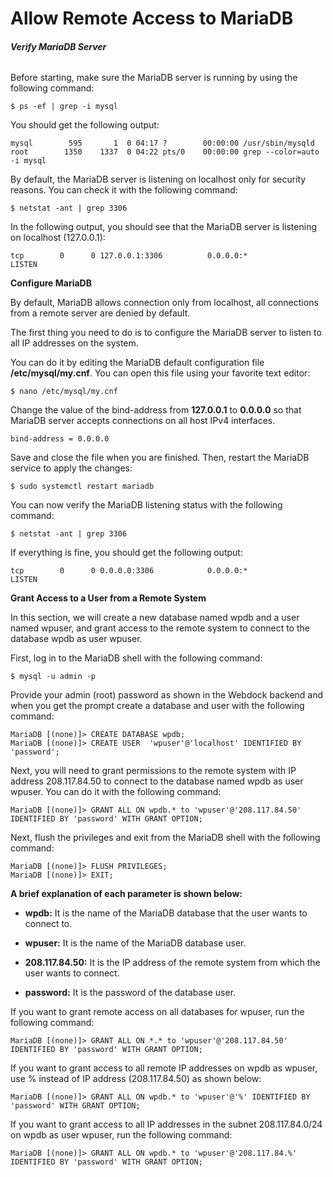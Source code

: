 # Allow Remote Access to MariaDB

###### **Verify MariaDB Server**

Before starting, make sure the MariaDB server is running by using the following command:

```
$ ps -ef | grep -i mysql
```

You should get the following output:

```
mysql        595       1  0 04:17 ?        00:00:00 /usr/sbin/mysqld
root        1350    1337  0 04:22 pts/0    00:00:00 grep --color=auto -i mysql
```

By default, the MariaDB server is listening on localhost only for security reasons. You can check it with the following command:

```
$ netstat -ant | grep 3306
```

In the following output, you should see that the MariaDB server is listening on localhost (127.0.0.1):

```
tcp        0      0 127.0.0.1:3306          0.0.0.0:*               LISTEN
```

**Configure MariaDB**

By default, MariaDB allows connection only from localhost, all connections from a remote server are denied by default.

The first thing you need to do is to configure the MariaDB server to listen to all IP addresses on the system.

You can do it by editing the MariaDB default configuration file **/etc/mysql/my.cnf**. You can open this file using your favorite text editor:

```
$ nano /etc/mysql/my.cnf
```

Change the value of the bind-address from **127.0.0.1** to **0.0.0.0** so that MariaDB server accepts connections on all host IPv4 interfaces.

```
bind-address = 0.0.0.0
```

Save and close the file when you are finished. Then, restart the MariaDB service to apply the changes:

```
$ sudo systemctl restart mariadb
```

You can now verify the MariaDB listening status with the following command:

```
$ netstat -ant | grep 3306
```

If everything is fine, you should get the following output:

```
tcp        0      0 0.0.0.0:3306            0.0.0.0:*               LISTEN
```



**Grant Access to a User from a Remote System**

In this section, we will create a new database named wpdb and a user named wpuser, and grant access to the remote system to connect to the database wpdb as user wpuser.

First, log in to the MariaDB shell with the following command:

```
$ mysql -u admin -p
```

Provide your admin (root) password as shown in the Webdock backend and when you get the prompt create a database and user with the following command:

```
MariaDB [(none)]> CREATE DATABASE wpdb;
MariaDB [(none)]> CREATE USER  'wpuser'@'localhost' IDENTIFIED BY 'password';
```

Next, you will need to grant permissions to the remote system with IP address 208.117.84.50 to connect to the database named wpdb as user wpuser. You can do it with the following command:

```
MariaDB [(none)]> GRANT ALL ON wpdb.* to 'wpuser'@'208.117.84.50' IDENTIFIED BY 'password' WITH GRANT OPTION;
```

Next, flush the privileges and exit from the MariaDB shell with the following command:

```
MariaDB [(none)]> FLUSH PRIVILEGES;
MariaDB [(none)]> EXIT;
```

**A brief explanation of each parameter is shown below:**

- **wpdb:** It is the name of the MariaDB database that the user wants to connect to.

- **wpuser:** It is the name of the MariaDB database user.

- **208.117.84.50:** It is the IP address of the remote system from which the user wants to connect.

- **password:** It is the password of the database user.

If you want to grant remote access on all databases for wpuser, run the following command:

```
MariaDB [(none)]> GRANT ALL ON *.* to 'wpuser'@'208.117.84.50' IDENTIFIED BY 'password' WITH GRANT OPTION;
```

If you want to grant access to all remote IP addresses on wpdb as wpuser, use % instead of IP address (208.117.84.50) as shown below:

```
MariaDB [(none)]> GRANT ALL ON wpdb.* to 'wpuser'@'%' IDENTIFIED BY 'password' WITH GRANT OPTION;
```

If you want to grant access to all IP addresses in the subnet 208.117.84.0/24 on wpdb as user wpuser, run the following command:

```
MariaDB [(none)]> GRANT ALL ON wpdb.* to 'wpuser'@'208.117.84.%' IDENTIFIED BY 'password' WITH GRANT OPTION;
```